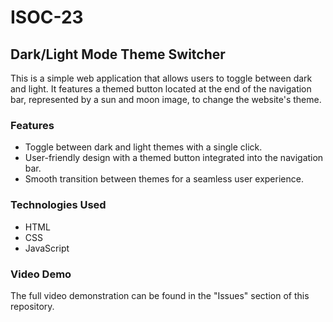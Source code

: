 # ISOC-23
## Dark/Light Mode Theme Switcher

This is a simple web application that allows users to toggle between dark and light.
It features a themed button located at the end of the navigation bar, represented by a sun and moon image, to change the website's theme.

### Features

- Toggle between dark and light themes with a single click.
- User-friendly design with a themed button integrated into the navigation bar.
- Smooth transition between themes for a seamless user experience.

### Technologies Used

- HTML
- CSS
- JavaScript

### Video Demo

The full video demonstration can be found in the "Issues" section of this repository.
